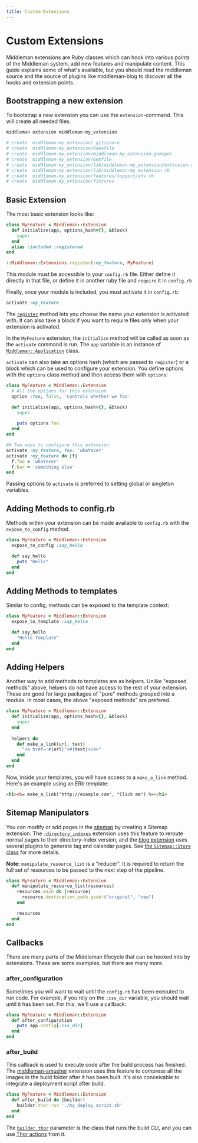 ```yaml
---
title: Custom Extensions
---
```


# Custom Extensions

Middleman extensions are Ruby classes which can hook into various points of the Middleman system, add new features and manipulate content. This guide explains some of what's available, but you should read the middleman source and the source of plugins like middleman-blog to discover all the hooks and extension points.

## Bootstrapping a new extension

To bootstrap a new extension you can use the `extension`-command. This will create all needed files.

```ruby
middleman extension middleman-my_extension

# create  middleman-my_extension/.gitignore
# create  middleman-my_extension/Rakefile
# create  middleman-my_extension/middleman-my_extension.gemspec
# create  middleman-my_extension/Gemfile
# create  middleman-my_extension/lib/middleman-my_extension/extension.rb
# create  middleman-my_extension/lib/middleman-my_extension.rb
# create  middleman-my_extension/features/support/env.rb
# create  middleman-my_extension/fixtures
```

## Basic Extension

The most basic extension looks like:

``` ruby
class MyFeature < Middleman::Extension
  def initialize(app, options_hash={}, &block)
    super
  end
  alias :included :registered
end

::Middleman::Extensions.register(:my_feature, MyFeature)
```

This module must be accessible to your `config.rb` file. Either define it directly in that file, or define it in another ruby file and `require` it in `config.rb`

Finally, once your module is included, you must activate it in `config.rb`:

``` ruby
activate :my_feature
```

The [`register`](http://rubydoc.info/gems/middleman-core/Middleman/Extensions#register-class_method) method lets you choose the name your extension is activated with. It can also take a block if you want to require files only when your extension is activated.

In the `MyFeature` extension, the `initialize` method will be called as soon as the `activate` command is run. The `app` variable is an instance of 
[`Middleman::Application`](http://rubydoc.info/gems/middleman-core/Middleman/Application) class.

`activate` can also take an options hash (which are passed to `register`) or a block which can be used to configure your extension. You define options with the `options` class method and then access them with `options`:

``` ruby
class MyFeature < Middleman::Extension
  # All the options for this extension
  option :foo, false, 'Controls whether we foo'

  def initialize(app, options_hash={}, &block)
    super

    puts options.foo
  end
end

## Two ways to configure this extension
activate :my_feature, foo: 'whatever'
activate :my_feature do |f|
  f.foo = 'whatever'
  f.bar = 'something else'
end
```

Passing options to `activate` is preferred to setting global or singleton variables.

## Adding Methods to config.rb

Methods within your extension can be made available to `config.rb` with the `expose_to_config` method.

``` ruby
class MyFeature < Middleman::Extension
  expose_to_config :say_hello

  def say_hello
    puts "Hello"
  end
end
```

## Adding Methods to templates

Similar to config, methods can be exposed to the template context:

``` ruby
class MyFeature < Middleman::Extension
  expose_to_template :say_hello

  def say_hello
    "Hello Template"
  end
end
```

## Adding Helpers

Another way to add methods to templates are as helpers. Unlike "exposed methods" above, helpers do not have access to the rest of your extension. These are good for large packages of "pure" methods grouped into a module. In most cases, the above "exposed methods" are prefered.

``` ruby
class MyFeature < Middleman::Extension
  def initialize(app, options_hash={}, &block)
    super
  end
  
  helpers do
    def make_a_link(url, text)
      "<a href='#{url}'>#{text}</a>"
    end
  end
end
```

Now, inside your templates, you will have access to a `make_a_link` method. Here's an example using an ERb template:

``` html
<h1><%= make_a_link("http://example.com", "Click me") %></h1>
```

## Sitemap Manipulators

You can modify or add pages in the [sitemap](/advanced/sitemap/) by creating a Sitemap extension. The [`:directory_indexes`](/basics/pretty-urls/) extension uses this feature to reroute normal pages to their directory-index version, and the [blog extension](/basics/blogging/) uses several plugins to generate tag and calendar pages. See [the `Sitemap::Store` class](http://rubydoc.info/gems/middleman-core/Middleman/Sitemap/Store#register_resource_list_manipulator-instance_method) for more details.

**Note:** `manipulate_resource_list` is a "reducer". It is required to return the full set of resources to be passed to the next step of the pipeline.

``` ruby
class MyFeature < Middleman::Extension
  def manipulate_resource_list(resources)
    resources.each do |resource|
      resource.destination_path.gsub!("original", "new")
    end

    resources
  end
end
```

## Callbacks

There are many parts of the Middleman lifecycle that can be hooked into by extensions. These are some examples, but there are many more.

### after_configuration

Sometimes you will want to wait until the `config.rb` has been executed to run code. For example, if you rely on the `:css_dir` variable, you should wait until it has been set. For this, we'll use a callback:

``` ruby
class MyFeature < Middleman::Extension
  def after_configuration
    puts app.config[:css_dir]
  end
end
```

### after_build

This callback is used to execute code after the build process has finished. The [middleman-smusher](https://github.com/middleman/middleman-smusher) extension uses this feature to compress all the images in the build folder after it has been built. It's also conceivable to integrate a deployment script after build.

``` ruby
class MyFeature < Middleman::Extension
  def after_build do |builder|
    builder.thor.run './my_deploy_script.sh'
  end
end
```

The [`builder.thor`](http://rubydoc.info/gems/middleman-core/Middleman/Cli/Build) parameter is the class that runs the build CLI, and you can use [Thor actions](http://rubydoc.info/github/wycats/thor/master/Thor/Actions) from it.
